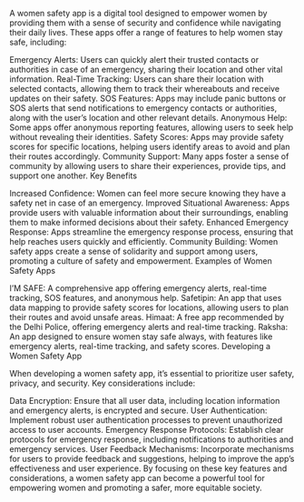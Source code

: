 
A women safety app is a digital tool designed to empower women by providing them with a sense of security and confidence while navigating their daily lives. These apps offer a range of features to help women stay safe, including:

Emergency Alerts: Users can quickly alert their trusted contacts or authorities in case of an emergency, sharing their location and other vital information.
Real-Time Tracking: Users can share their location with selected contacts, allowing them to track their whereabouts and receive updates on their safety.
SOS Features: Apps may include panic buttons or SOS alerts that send notifications to emergency contacts or authorities, along with the user’s location and other relevant details.
Anonymous Help: Some apps offer anonymous reporting features, allowing users to seek help without revealing their identities.
Safety Scores: Apps may provide safety scores for specific locations, helping users identify areas to avoid and plan their routes accordingly.
Community Support: Many apps foster a sense of community by allowing users to share their experiences, provide tips, and support one another.
Key Benefits

Increased Confidence: Women can feel more secure knowing they have a safety net in case of an emergency.
Improved Situational Awareness: Apps provide users with valuable information about their surroundings, enabling them to make informed decisions about their safety.
Enhanced Emergency Response: Apps streamline the emergency response process, ensuring that help reaches users quickly and efficiently.
Community Building: Women safety apps create a sense of solidarity and support among users, promoting a culture of safety and empowerment.
Examples of Women Safety Apps

I’M SAFE: A comprehensive app offering emergency alerts, real-time tracking, SOS features, and anonymous help.
Safetipin: An app that uses data mapping to provide safety scores for locations, allowing users to plan their routes and avoid unsafe areas.
Himaat: A free app recommended by the Delhi Police, offering emergency alerts and real-time tracking.
Raksha: An app designed to ensure women stay safe always, with features like emergency alerts, real-time tracking, and safety scores.
Developing a Women Safety App

When developing a women safety app, it’s essential to prioritize user safety, privacy, and security. Key considerations include:

Data Encryption: Ensure that all user data, including location information and emergency alerts, is encrypted and secure.
User Authentication: Implement robust user authentication processes to prevent unauthorized access to user accounts.
Emergency Response Protocols: Establish clear protocols for emergency response, including notifications to authorities and emergency services.
User Feedback Mechanisms: Incorporate mechanisms for users to provide feedback and suggestions, helping to improve the app’s effectiveness and user experience.
By focusing on these key features and considerations, a women safety app can become a powerful tool for empowering women and promoting a safer, more equitable society.
